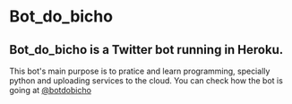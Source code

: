 # Bot_do_bicho
## Bot_do_bicho is a Twitter bot running in Heroku.

This bot's main purpose is to pratice and learn programming, specially python and uploading services to the cloud.
You can check how the bot is going at [@botdobicho](https://twitter.com/botdobicho)
